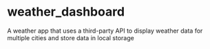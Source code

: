 # weather_dashboard
A weather app that uses a third-party API to display weather data for multiple cities and store data in local storage
